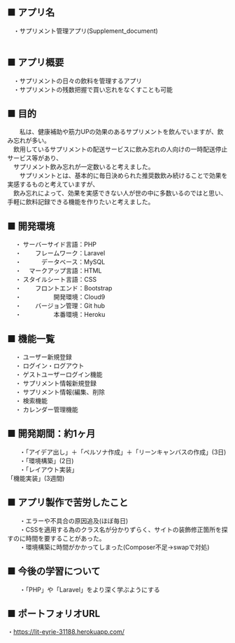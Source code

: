 ## ■ アプリ名
&emsp;・サプリメント管理アプリ(Supplement_document)<br>
<br>
## ■ アプリ概要
&emsp;・サプリメントの日々の飲料を管理するアプリ<br>
&emsp;・サプリメントの残数把握で買い忘れをなくすことも可能<br>
## ■ 目的
&emsp;　私は、健康補助や筋力UPの効果のあるサプリメントを飲んでいますが、飲み忘れが多い。<br>
&emsp;飲用しているサプリメントの配送サービスに飲み忘れの人向けの一時配送停止サービス等があり、<br>
&emsp;サプリメント飲み忘れが一定数いると考えました。<br>
&emsp;　サプリメントとは、基本的に毎日決められた推奨数飲み続けることで効果を実感するものと考えていますが、<br>
&emsp;飲み忘れによって、効果を実感できない人が世の中に多数いるのではと思い、<br>手軽に飲料記録できる機能を作りたいと考えました。
## ■ 開発環境
&emsp; ・ サーバーサイド言語：PHP<br>
&emsp; ・ 　　フレームワーク：Laravel<br>
&emsp; ・ 　　　データベース：MySQL<br>
&emsp; ・ 　マークアップ言語：HTML<br>
&emsp; ・ スタイルシート言語：CSS<br>
&emsp; ・ 　　フロントエンド：Bootstrap<br>
&emsp; ・ 　　　　　開発環境：Cloud9<br>
&emsp; ・ 　　バージョン管理：Git hub<br>
&emsp; ・ 　　　　　本番環境：Heroku<br>
## ■ 機能一覧
&emsp; ・ ユーザー新規登録<br>
&emsp; ・ ログイン・ログアウト<br>
&emsp; ・ ゲストユーザーログイン機能<br>
&emsp; ・ サプリメント情報新規登録<br>
&emsp; ・ サプリメント情報(編集、削除<br>
&emsp; ・ 検索機能<br>
&emsp; ・ カレンダー管理機能<br>
## ■ 開発期間：約1ヶ月
&emsp;&emsp;・「アイデア出し」＋「ペルソナ作成」＋「リーンキャンバスの作成」(3日)<br>
&emsp;&emsp;・「環境構築」(2日)<br>
&emsp;&emsp;・「レイアウト実装」<br>「機能実装」(3週間)
## ■ アプリ製作で苦労したこと
&emsp;&emsp;・エラーや不具合の原因追及(ほぼ毎日)<br>
&emsp;&emsp;・CSSを適用する為のクラス名が分かりずらく、サイトの装飾修正箇所を探すのに時間を要することがあった。<br>
&emsp;&emsp;・環境構築に時間がかかってしまった(Composer不足→swapで対処)<br>
## ■ 今後の学習について
&emsp;&emsp;・「PHP」や「Laravel」をより深く学ぶようにする<br>
## ■ ポートフォリオURL
・https://lit-eyrie-31188.herokuapp.com/
